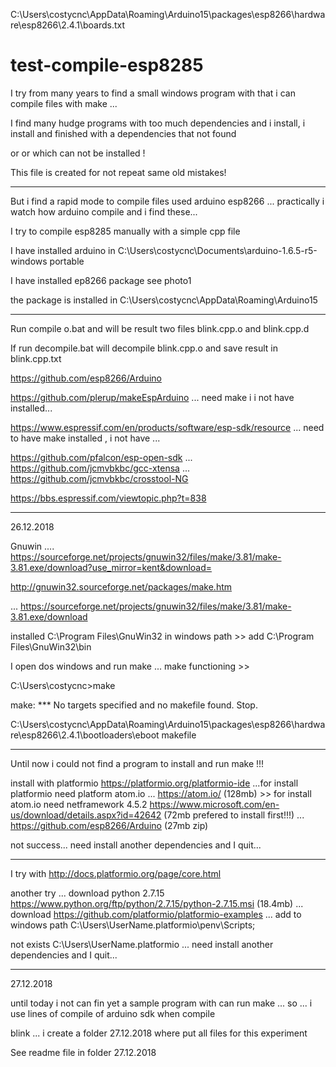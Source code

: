  C:\Users\costycnc\AppData\Roaming\Arduino15\packages\esp8266\hardware\esp8266\2.4.1\boards.txt

# test-compile-esp8285

I try from many years to find a small windows program with that i can compile files with make ...

I find many hudge programs with too much dependencies and i install, i install and finished with a dependencies that not found

or or which can not be installed !

This file is created for not repeat same old mistakes!

---------------------------------------------------------------------------

But i find a rapid mode to compile files used arduino esp8266 ... practically i watch how arduino compile and i find these...

I try to compile esp8285 manually with a simple cpp file 

I have installed arduino in C:\Users\costycnc\Documents\arduino-1.6.5-r5-windows portable

I have installed ep8266 package see photo1

the package is installed in C:\Users\costycnc\AppData\Roaming\Arduino15

__________________________________________________________________________

Run compile o.bat and will be result two files blink.cpp.o and blink.cpp.d

If run decompile.bat will decompile blink.cpp.o and save result in blink.cpp.txt

https://github.com/esp8266/Arduino

https://github.com/plerup/makeEspArduino ... need make i i not have installed...

https://www.espressif.com/en/products/software/esp-sdk/resource ... need to have make installed , i not have ...

https://github.com/pfalcon/esp-open-sdk ... https://github.com/jcmvbkbc/gcc-xtensa ... https://github.com/jcmvbkbc/crosstool-NG

https://bbs.espressif.com/viewtopic.php?t=838

-------------------------------------------------------------------------------------------

26.12.2018

Gnuwin   .... https://sourceforge.net/projects/gnuwin32/files/make/3.81/make-3.81.exe/download?use_mirror=kent&download=

http://gnuwin32.sourceforge.net/packages/make.htm 

... https://sourceforge.net/projects/gnuwin32/files/make/3.81/make-3.81.exe/download

installed C:\Program Files\GnuWin32    in windows path >> add C:\Program Files\GnuWin32\bin

I open dos windows and run make ... make functioning >>  

C:\Users\costycnc>make

make: *** No targets specified and no makefile found.  Stop.

C:\Users\costycnc\AppData\Roaming\Arduino15\packages\esp8266\hardware\esp8266\2.4.1\bootloaders\eboot  makefile



---------------------------------------------------------------------------------------------------------------

Until now i could not find a program to install and run make !!!

install with platformio https://platformio.org/platformio-ide ...for install platformio need platform atom.io ... https://atom.io/ (128mb) >> for install atom.io need netframework 4.5.2 https://www.microsoft.com/en-us/download/details.aspx?id=42642 (72mb prefered to install first!!!) ... https://github.com/esp8266/Arduino (27mb zip)

not success... need install another dependencies and I quit...

-------------------------------------------------------------------------------------------------------------------------------

I try with http://docs.platformio.org/page/core.html

another try ... download python 2.7.15 https://www.python.org/ftp/python/2.7.15/python-2.7.15.msi (18.4mb) ... 
download https://github.com/platformio/platformio-examples ... add to windows path C:\Users\UserName\.platformio\penv\Scripts;

not exists C:\Users\UserName\.platformio  ... need install another dependencies and I quit...

------------------------------------------------------------------------------------------------------------------------------

27.12.2018

until today i not can fin yet a sample program with can run make ... so ... i use lines of compile of arduino sdk when compile

blink ... i create a folder 27.12.2018 where put all files for this experiment

See readme file in folder 27.12.2018








